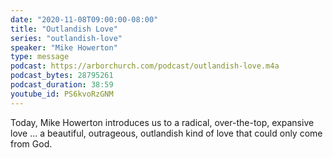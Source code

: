 ```yaml
---
date: "2020-11-08T09:00:00-08:00"
title: "Outlandish Love"
series: "outlandish-love"
speaker: "Mike Howerton"
type: message
podcast: https://arborchurch.com/podcast/outlandish-love.m4a
podcast_bytes: 28795261
podcast_duration: 38:59
youtube_id: PS6kvoRzGNM
---
```


Today, Mike Howerton introduces us to a radical, over-the-top, expansive love ... a beautiful, outrageous, outlandish kind of love that could only come from God.
